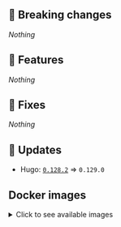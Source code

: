 ## :loudspeaker: Breaking changes

*Nothing*


## :tada: Features

*Nothing*


## :bug: Fixes

*Nothing*


## :heartbeat: Updates

* Hugo: [`0.128.2`](https://github.com/floryn90/docker-hugo/releases/tag/0.128.2) => `0.129.0`


## Docker images

<details>
<summary>Click to see available images</summary>

This release is available from Docker Hub as project `floryn90/hugo` with the following tags:

| Alias tags                   | Version specific tags                      |
| ---------------------------- | ------------------------------------------ |
| `busybox`, `latest`          | `0.129.0-busybox`, `0.129.0`                     |
| `busybox-ci`, `ci`           | `0.129.0-busybox-ci`, `0.129.0-ci`               |
| `busybox-onbuild`, `onbuild` | `0.129.0-busybox-onbuild`, `0.129.0-onbuild`     |
| `alpine`                     | `0.129.0-alpine`                              |
| `alpine-ci`                  | `0.129.0-alpine-ci`                           |
| `alpine-onbuild`             | `0.129.0-alpine-onbuild`                      |
| `asciidoctor`                | `0.129.0-asciidoctor`                         |
| `asciidoctor-ci`             | `0.129.0-asciidoctor-ci`                      |
| `asciidoctor-onbuild`        | `0.129.0-asciidoctor-onbuild`                 |
| `pandoc`                     | `0.129.0-pandoc`                              |
| `pandoc-ci`                  | `0.129.0-pandoc-ci`                           |
| `pandoc-onbuild`             | `0.129.0-pandoc-onbuild`                      |
| `ext-alpine`                 | `0.129.0-ext-alpine`                          |
| `ext-alpine-ci`              | `0.129.0-ext-alpine-ci`                       |
| `ext-alpine-onbuild`         | `0.129.0-ext-alpine-onbuild`                  |
| `ext-asciidoctor`            | `0.129.0-ext-asciidoctor`                     |
| `ext-asciidoctor-ci`         | `0.129.0-ext-asciidoctor-ci`                  |
| `ext-asciidoctor-onbuild`    | `0.129.0-ext-asciidoctor-onbuild`             |
| `ext-pandoc`                 | `0.129.0-ext-pandoc`                          |
| `ext-pandoc-ci`              | `0.129.0-ext-pandoc-ci`                       |
| `ext-pandoc-onbuild`         | `0.129.0-ext-pandoc-onbuild`                  |
| `debian`                     | `0.129.0-debian`                              |
| `debian-ci`                  | `0.129.0-debian-ci`                           |
| `debian-onbuild`             | `0.129.0-debian-onbuild`                      |
| `ext-debian`, `ext`, `latest-ext` | `0.129.0-ext-debian`, `0.129.0-ext`         |
| `ext-debian-ci`, `ext-ci`    | `0.129.0-ext-debian-ci`, `0.129.0-ext-ci`        |
| `ext-debian-onbuild`, `ext-onbuild` | `0.129.0-ext-debian-onbuild`, `0.129.0-ext-onbuild` |
| `ubuntu`                     | `0.129.0-ubuntu`                            |
| `ubuntu-ci`                  | `0.129.0-ubuntu-ci`                         |
| `ubuntu-onbuild`             | `0.129.0-ubuntu-onbuild`                    |
| `ext-ubuntu`                 | `0.129.0-ext-ubuntu`                        |
| `ext-ubuntu-ci`              | `0.129.0-ext-ubuntu-ci`                     |
| `ext-ubuntu-onbuild`         | `0.129.0-ext-ubuntu-onbuild`                |
</details>